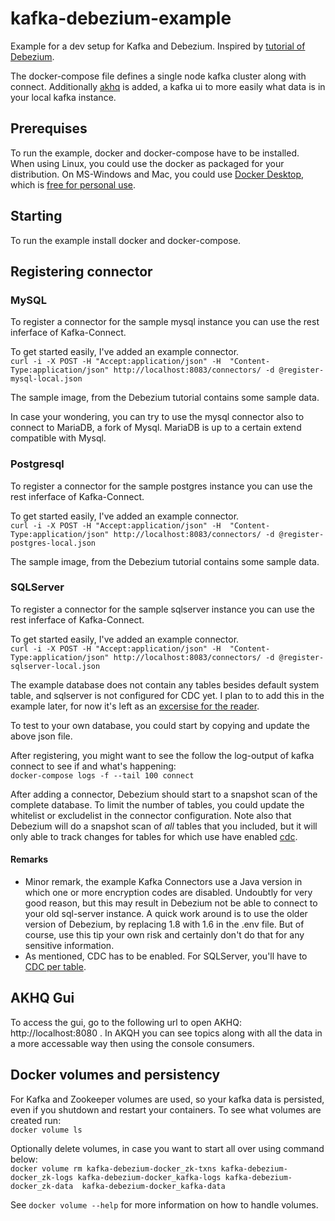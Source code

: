 # kafka-debezium-example
Example for a dev setup for Kafka and Debezium. Inspired by [tutorial of Debezium](https://github.com/debezium/debezium-examples/tree/main/tutorial).

The docker-compose file defines a single node kafka cluster along with connect. Additionally [akhq](https://akhq.io) is added, a kafka ui to more easily what data is in your local kafka instance.

## Prerequises
To run the example, docker and docker-compose have to be installed. When using Linux, you could use the docker as packaged for your distribution. On MS-Windows and Mac, you could use [Docker Desktop](https://www.docker.com/products/docker-desktop), which is [free for personal use](https://www.docker.com/products/personal).

## Starting
To run the example install docker and docker-compose.

## Registering connector
### MySQL
To register a connector for the sample mysql instance you can use the rest inferface of Kafka-Connect.

To get started easily, I've added an example connector.  
```curl -i -X POST -H "Accept:application/json" -H  "Content-Type:application/json" http://localhost:8083/connectors/ -d @register-mysql-local.json```

The sample image, from the Debezium tutorial contains some sample data.

In case your wondering, you can try to use the mysql connector also to connect to MariaDB, a fork of Mysql. MariaDB is up to a certain extend compatible with Mysql.

### Postgresql
To register a connector for the sample postgres instance you can use the rest inferface of Kafka-Connect.

To get started easily, I've added an example connector.  
```curl -i -X POST -H "Accept:application/json" -H  "Content-Type:application/json" http://localhost:8083/connectors/ -d @register-postgres-local.json```

The sample image, from the Debezium tutorial contains some sample data.


### SQLServer
To register a connector for the sample sqlserver instance you can use the rest inferface of Kafka-Connect.


To get started easily, I've added an example connector.  
```curl -i -X POST -H "Accept:application/json" -H  "Content-Type:application/json" http://localhost:8083/connectors/ -d @register-sqlserver-local.json```

The example database does not contain any tables besides default system table, and sqlserver is not configured for CDC yet. I plan to to add this in the example later, for now it's left as an [excersise for the reader](https://docs.microsoft.com/en-us/sql/relational-databases/track-changes/about-change-data-capture-sql-server).

To test to your own database, you could start by copying and update the above json file.

After registering, you might want to see the follow the log-output of kafka connect to see if and what's happening:  
```docker-compose logs -f --tail 100 connect```

After adding a connector, Debezium should start to a snapshot scan of the complete database. To limit the number of tables, you could update the whitelist or excludelist in the connector configuration. Note also that Debezium will do a snapshot scan of *all* tables that you included, but it will only able to track changes for tables for which use have enabled [cdc]((https://docs.microsoft.com/en-us/sql/relational-databases/track-changes/about-change-data-capture-sql-server)).

#### Remarks
* Minor remark, the example Kafka Connectors use a Java version in which one or more encryption codes are disabled. Undoubtly for very good reason, but this may result in Debezium not be able to connect to your old sql-server instance. A quick work around is to use the older version of Debezium, by replacing 1.8 with 1.6 in the .env file. But of course, use this tip your own risk and certainly don't do that for any sensitive information.
* As mentioned, CDC has to be enabled. For SQLServer, you'll have to [CDC per table](https://docs.microsoft.com/en-us/sql/relational-databases/track-changes/enable-and-disable-change-data-capture-sql-server?view=sql-server-ver15#enable-for-a-table).

## AKHQ Gui
To access the gui, go to the following url to open AKHQ: http://localhost:8080 . In AKQH you can see topics along with all the data in a more accessable way then using the console consumers.

## Docker volumes and persistency


For Kafka and Zookeeper volumes are used, so your kafka data is persisted, even if you shutdown and restart your containers. To see what volumes are created run:  
```docker volume ls```

Optionally delete volumes, in case you want to start all over using command below:  
```docker volume rm kafka-debezium-docker_zk-txns kafka-debezium-docker_zk-logs kafka-debezium-docker_kafka-logs kafka-debezium-docker_zk-data  kafka-debezium-docker_kafka-data```

See ```docker volume --help``` for more information on how to handle volumes.